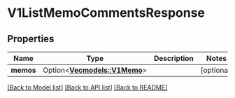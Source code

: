 # V1ListMemoCommentsResponse

## Properties

Name | Type | Description | Notes
------------ | ------------- | ------------- | -------------
**memos** | Option<[**Vec<models::V1Memo>**](v1Memo.md)> |  | [optional]

[[Back to Model list]](../README.md#documentation-for-models) [[Back to API list]](../README.md#documentation-for-api-endpoints) [[Back to README]](../README.md)



